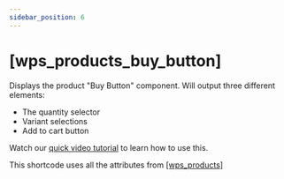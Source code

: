 ```yaml
---
sidebar_position: 6
---
```


# [wps_products_buy_button]

Displays the product "Buy Button" component. Will output three different elements: 

- The quantity selector
- Variant selections
- Add to cart button

Watch our [quick video tutorial](https://www.youtube.com/watch?v=lYm6G35e8sI) to learn how to use this.

This shortcode uses all the attributes from [[wps_products]](/shortcodes/wps_products)